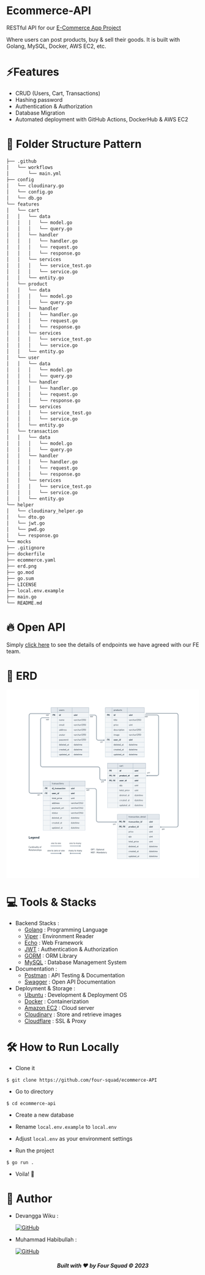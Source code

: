 # Ecommerce-API

RESTful API for our  [E-Commerce App Project](https://www.cloudflare.com/)

Where users can post products, buy & sell their goods. It is built with Golang, MySQL, Docker, AWS EC2, etc.

# ⚡Features
- CRUD (Users, Cart, Transactions)
- Hashing password
- Authentication & Authorization
- Database Migration
- Automated deployment with GitHub Actions, DockerHub & AWS EC2

# 📂 Folder Structure Pattern

```
├── .github
│   └── workflows
│       └── main.yml
├── config
│   └── cloudinary.go
│   └── config.go
│   └── db.go
└── features
│   └── cart
│   │   └── data
│   │   │   └── model.go
│   │   │   └── query.go
│   │   └── handler
│   │   │   └── handler.go
│   │   │   └── request.go
│   │   │   └── response.go
│   │   └── services
│   │   │   └── service_test.go
│   │   │   └── service.go
│   │   └── entity.go
│   └── product
│   │   └── data
│   │   │   └── model.go
│   │   │   └── query.go
│   │   └── handler
│   │   │   └── handler.go
│   │   │   └── request.go
│   │   │   └── response.go
│   │   └── services
│   │   │   └── service_test.go
│   │   │   └── service.go
│   │   └── entity.go
│   └── user
│   │   └── data
│   │   │   └── model.go
│   │   │   └── query.go
│   │   └── handler
│   │   │   └── handler.go
│   │   │   └── request.go
│   │   │   └── response.go
│   │   └── services
│   │   │   └── service_test.go
│   │   │   └── service.go
│   │   └── entity.go
│   └── transaction
│   │   └── data
│   │   │   └── model.go
│   │   │   └── query.go
│   │   └── handler
│   │   │   └── handler.go
│   │   │   └── request.go
│   │   │   └── response.go
│   │   └── services
│   │   │   └── service_test.go
│   │   │   └── service.go
│   │   └── entity.go
└── helper
│   └── cloudinary_helper.go
│   └── dto.go
│   └── jwt.go
│   └── pwd.go
│   └── response.go
└── mocks
├── .gitignore
├── dockerfile
├── ecommerce.yaml
├── erd.png
├── go.mod
├── go.sum
├── LICENSE
├── local.env.example
├── main.go
└── README.md
```

# 🔥 Open API

Simply [click here](https://app.swaggerhub.com/apis-docs/TECHMIN7_1/Ecommerce/1.0.0#/) to see the details of endpoints we have agreed with our FE team.
# 🔗 ERD

![run](./erd.png)

# 💻 Tools & Stacks
- Backend Stacks :
  - [Golang](https://go.dev/) : Programming Language
  - [Viper](https://github.com/spf13/viper) : Environment Reader
  - [Echo](https://echo.labstack.com/) : Web Framework
  - [JWT](https://jwt.io/) : Authentication & Authorization
  - [GORM](https://gorm.io/) : ORM Library
  - [MySQL](https://gorm.io/) : Database Management System
- Documentation :
  - [Postman](https://www.postman.com/) : API Testing & Documentation
  - [Swagger](https://swagger.io/) : Open API Documentation
- Deployment & Storage :
  - [Ubuntu](https://ubuntu.com/) : Development & Deployment OS
  - [Docker](https://docker.com/) : Containerization
  - [Amazon EC2](https://aws.amazon.com/) : Cloud server
  - [Cloudinary](https://cloudinary.com/) : Store and retrieve images
  - [Cloudflare](https://www.cloudflare.com/) : SSL & Proxy

# 🛠️ How to Run Locally

- Clone it

```
$ git clone https://github.com/four-squad/ecommerce-API
```

- Go to directory

```
$ cd ecommerce-api
```

- Create a new database

- Rename `local.env.example` to `local.env`
- Adjust `local.env` as your environment settings

- Run the project

```
$ go run .
```
- Voila! 💫 

# 🤖 Author

- Devangga Wiku :

    [![GitHub](https://img.shields.io/badge/-Deva-black?style=for-the-badge&logo=github&logoColor=white)](https://github.com/DevWiku) 

- Muhammad Habibullah :

    [![GitHub](https://img.shields.io/badge/-Habib-black?style=for-the-badge&logo=github&logoColor=white)](https://github.com/hebobibun) 


<h5>
<p align="center">Built with ❤️ by Four Squad ©️ 2023</p>
</h5>